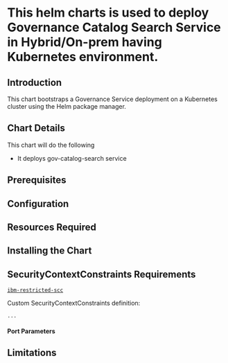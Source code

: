 # This helm charts is used to deploy Governance Catalog Search Service in Hybrid/On-prem having Kubernetes environment.

## Introduction

This chart bootstraps a Governance Service deployment on a Kubernetes cluster using the Helm package manager.

## Chart Details

This chart will do the following
- It deploys gov-catalog-search service

## Prerequisites

## Configuration

## Resources Required

## Installing the Chart

## SecurityContextConstraints Requirements
[`ibm-restricted-scc`](https://ibm.biz/cpkspec-scc)

Custom SecurityContextConstraints definition:
```
...
```
#### Port Parameters

## Limitations
